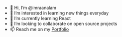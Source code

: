 - 👋 Hi, I’m @imraanalam
- 👀 I’m interested in learning new things everyday
- 🌱 I’m currently learning React
- 💞️ I’m looking to collaborate on open source projects
- 📫 Reach me on my <a href="https://applewp.com/">Portfolio</a>

<!---
imraanalam/imraanalam is a ✨ special ✨ repository because its `README.md` (this file) appears on your GitHub profile.
You can click the Preview link to take a look at your changes.
--->
